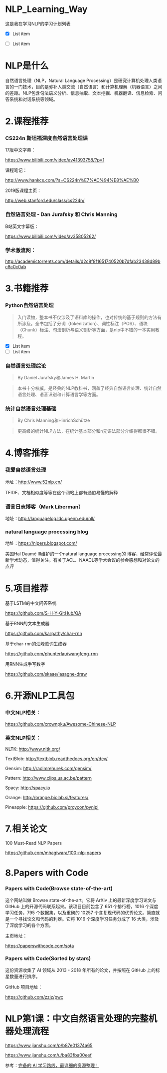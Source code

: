 # NLP_Learning_Way
这是我在学习NLP的学习计划列表
 - [x] List item
- [ ] List item


# NLP是什么

自然语言处理（NLP，Natural Language Processing）是研究计算机处理人类语言的一门技术，目的是弥补人类交流（自然语言）和计算机理解（机器语言）之间的差距。NLP包含句法语义分析、信息抽取、文本挖掘、机器翻译、信息检索、问答系统和对话系统等领域。


# 2.课程推荐

### CS224n 斯坦福深度自然语言处理课

17版中文字幕：

https://www.bilibili.com/video/av41393758/?p=1

课程笔记：

http://www.hankcs.com/?s=CS224n%E7%AC%94%E8%AE%B0

2019版课程主页：

http://web.stanford.edu/class/cs224n/ 


### 自然语言处理 - Dan Jurafsky 和 Chris Manning

B站英文字幕版：

https://www.bilibili.com/video/av35805262/

### 学术激流网：

http://academictorrents.com/details/d2c8f8f1651740520b7dfab23438d89bc8c0c0ab


# 3.书籍推荐

### Python自然语言处理 

>入门读物，整本书不仅涉及了语料库的操作，也对传统的基于规则的方法有所涉及。全书包括了分词（tokenization）、词性标注（POS）、语块（Chunk）标注、句法剖析与语义剖析等方面，是nlp中不错的一本实用教程。
 - [x] List item
- [ ] List item

### 自然语言处理综论

>By Daniel Jurafsky和James H. Martin

>本书十分权威，是经典的NLP教科书，涵盖了经典自然语言处理、统计自然语言处理、语音识别和计算语言学等方面。


### 统计自然语言处理基础

>By Chris Manning和HinrichSchütze

>更高级的统计NLP方法，在统计基本部分和n元语法部分介绍得都很不错。


# 4.博客推荐

### 我爱自然语言处理

地址：http://www.52nlp.cn/

TFIDF、文档相似度等等在这个网站上都有通俗易懂的解释


### 语言日志博客（Mark Liberman）

地址：http://languagelog.ldc.upenn.edu/nll/  


### natural language processing blog 

地址：https://nlpers.blogspot.com/

美国Hal Daumé III维护的一个natural language processing的  博客，经常评论最新学术动态，值得关注。有关于ACL、NAACL等学术会议的参会感想和对论文的点评


# 5.项目推荐

基于LSTM的中文问答系统 

https://github.com/S-H-Y-GitHub/QA

基于RNN的文本生成器 

https://github.com/karpathy/char-rnn

基于char-rnn的汪峰歌词生成器

https://github.com/phunterlau/wangfeng-rnn

用RNN生成手写数字 

https://github.com/skaae/lasagne-draw


# 6.开源NLP工具包

### 中文NLP相关：

https://github.com/crownpku/Awesome-Chinese-NLP


### 英文NLP相关：

NLTK: http://www.nltk.org/

TextBlob: http://textblob.readthedocs.org/en/dev/

Gensim: http://radimrehurek.com/gensim/

Pattern: http://www.clips.ua.ac.be/pattern

Spacy: http://spacy.io

Orange: http://orange.biolab.si/features/

Pineapple: https://github.com/proycon/pynlpl


# 7.相关论文

100 Must-Read NLP Papers 

https://github.com/mhagiwara/100-nlp-papers



# 8.Papers with Code

### Papers with Code(Browse state-of-the-art)
这个网站叫做 Browse state-of-the-art。它将 ArXiv 上的最新深度学习论文与 GitHub 上的开源代码联系起来。该项目目前包含了 651 个排行榜，1016 个深度学习任务，795 个数据集，以及重磅的 10257 个含复现代码的优秀论文。简直就是一个寻找论文和代码的利器。它将 1016 个深度学习任务分成了 16 大类，涉及了深度学习的各个方面。

主页地址：

https://paperswithcode.com/sota


### Papers with Code(Sorted by stars)

这份资源收集了 AI 领域从 2013 - 2018 年所有的论文，并按照在 GitHub 上的标星数量进行排序。

GitHub 项目地址：

https://github.com/zziz/pwc



# NLP第1课：中文自然语言处理的完整机器处理流程
https://www.jianshu.com/p/b87e01374a65

https://www.jianshu.com/u/ba83fba00eef




参考：[完备的 AI 学习路线，最详细的资源整理！](https://mp.weixin.qq.com/s?__biz=MzU0OTU5OTI4MA==&mid=2247486493&idx=3&sn=c9f142f68774ff5103353f02aa6a7a45&chksm=fbac2d42ccdba454869bda2651740be06b634f5a073e49a25341879208b05d5a6eb19cc260b9&mpshare=1&scene=1&srcid=&pass_ticket=BT1lsAw9%2Bp9l5g2hmxfU%2BSDUA4rNYaDkNElT5fOXwcCnqD95iPPrdmgeEYXgI6iQ#rd
)
